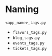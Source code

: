 # Naming

`<app_name>_tags.py`

* `flavors_tags.py`
* `blog_tags.py`
* `events_tags.py`
* `tickets_tags.py`
